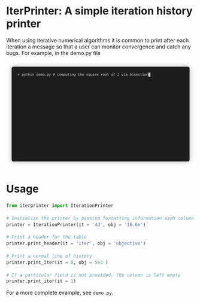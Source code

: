# IterPrinter: A simple iteration history printer

When using iterative numerical algorithms it is common
to print after each iteration a message so that a user
can monitor convergence and catch any bugs.
For example, in the demo.py file 

<p align="center"><img src="/demo.gif?raw=true"/></p>


# Usage 

```python
from iterprinter import IterationPrinter

# Initialize the printer by passing formatting information each column
printer = IterationPrinter(it = '4d', obj = '16.6e')

# Print a header for the table
printer.print_header(it = 'iter', obj = 'objective')

# Print a normal line of history
printer.print_iter(it = 0, obj = 5e3 )

# If a particular field is not provided, the column is left empty
printer.print_iter(it = 1)

```

For a more complete example, see `demo.py`.
